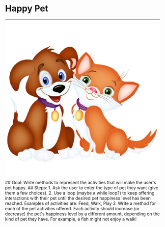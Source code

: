 
# Happy Pet
  <hr/>
  <img src="./images/happyPet.png"/>
## Goal:
   Write methods to represent the activities that will make the user's pet happy.
## Steps:
1. Ask the user to enter the type of pet they want (give them a few choices).
2. Use a loop (maybe a while loop?) to keep offering interactions with their pet until the desired pet happiness level has been reached. Examples of activities are:   Feed, Walk, Play
3. Write a method for each of the pet activities offered. Each activity should increase (or decrease) the pet's happiness level by a different amount, depending on the kind of pet they have. For example, a fish might not enjoy a walk!
  
 

